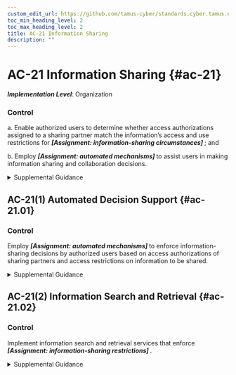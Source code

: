 ```yaml
---
custom_edit_url: https://github.com/tamus-cyber/standards.cyber.tamus.edu/tree/main/static/content/tamus.edu/TAMUS_profile.xml
toc_min_heading_level: 2
toc_max_heading_level: 2
title: AC-21 Information Sharing
description: ""
---
```


# AC-21 Information Sharing {#ac-21}

_**Implementation Level**_: Organization

### Control

a. Enable authorized users to determine whether access authorizations assigned to a sharing partner match the information’s access and use restrictions for <strong>                     <em>[Assignment: information-sharing circumstances]</em>                  </strong> ; and

b. Employ <strong>                     <em>[Assignment: automated mechanisms]</em>                  </strong> to assist users in making information sharing and collaboration decisions.

<details>
  <summary>Supplemental Guidance</summary>

Information sharing applies to information that may be restricted in some manner based on some formal or administrative determination. Examples of such information include, contract-sensitive information, classified information related to special access programs or compartments, privileged information, proprietary information, and personally identifiable information. Security and privacy risk assessments as well as applicable laws, regulations, and policies can provide useful inputs to these determinations. Depending on the circumstances, sharing partners may be defined at the individual, group, or organizational level. Information may be defined by content, type, security category, or special access program or compartment. Access restrictions may include non-disclosure agreements (NDA). Information flow techniques and security attributes may be used to provide automated assistance to users making sharing and collaboration decisions.

</details>

## AC-21(1) Automated Decision Support {#ac-21.01}

### Control

Employ <strong>                     <em>[Assignment: automated mechanisms]</em>                  </strong> to enforce information-sharing decisions by authorized users based on access authorizations of sharing partners and access restrictions on information to be shared.

<details>
  <summary>Supplemental Guidance</summary>

Automated mechanisms are used to enforce information sharing decisions.

</details>

## AC-21(2) Information Search and Retrieval {#ac-21.02}

### Control

Implement information search and retrieval services that enforce <strong>                     <em>[Assignment: information-sharing restrictions]</em>                  </strong>.

<details>
  <summary>Supplemental Guidance</summary>

Information search and retrieval services identify information system resources relevant to an information need.

</details>


